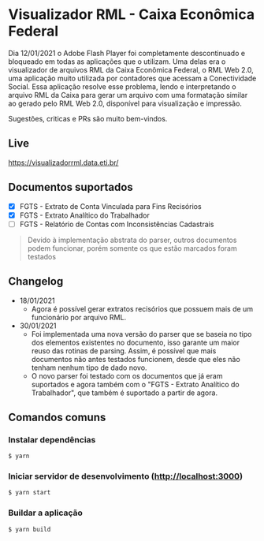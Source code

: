 # Visualizador RML - Caixa Econômica Federal

Dia 12/01/2021 o Adobe Flash Player foi completamente descontinuado e bloqueado em todas as aplicações que o utilizam. Uma delas era o visualizador de arquivos RML da Caixa Econômica Federal, o RML Web 2.0,  uma aplicação muito utilizada por contadores que acessam a Conectividade Social. Essa aplicação resolve esse problema, lendo e interpretando o arquivo RML da Caixa para gerar um arquivo com uma formatação similar ao gerado pelo RML Web 2.0, disponível para visualização e impressão.

Sugestões, criticas e PRs são muito bem-vindos.

## Live
https://visualizadorrml.data.eti.br/

## Documentos suportados
- [x] FGTS - Extrato de Conta Vinculada para Fins Recisórios
- [x] FGTS - Extrato Analítico do Trabalhador
- [ ] FGTS - Relatório de Contas com Inconsistências Cadastrais

> Devido à implementação abstrata do parser, outros documentos podem funcionar, porém somente os que estão marcados foram testados

## Changelog
- 18/01/2021
  - Agora é possível gerar extratos recisórios que possuem mais de um funcionário por arquivo RML.
- 30/01/2021
  - Foi implementada uma nova versão do parser que se baseia no tipo dos elementos existentes no documento, isso garante um maior reuso das rotinas de parsing. Assim, é possível que mais documentos não antes testados funcionem, desde que eles não tenham nenhum tipo de dado novo.
  - O novo parser foi testado com os documentos que já eram suportados e agora também com o "FGTS - Extrato Analítico do Trabalhador", que também é suportado a partir de agora.
## Comandos comuns
### Instalar dependências
```bash
$ yarn
```
### Iniciar servidor de desenvolvimento ([http://localhost:3000](http://localhost:3000))
```bash
$ yarn start
```
### Buildar a aplicação
```bash
$ yarn build
```